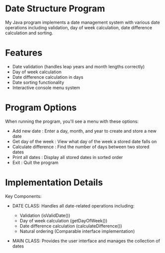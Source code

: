# Date Structure Program
My Java program implements a date management system with various date operations including validation, day of week calculation, date difference calculation and sorting.

# Features 
 - Date validation (handles leap years and month lengths correctly)
 - Day of week calculation 
 - Date difference calculation in days
 - Date sorting functionality
 - Interactive console menu system

# Program Options
When running the program, you'll see a menu with these options:

- Add new date : Enter a day, month, and year to create and store a new date
- Get day of the week : View what day of the week a stored date falls on
- Calculate difference : Find the number of days between two stored dates
- Print all dates :  Display all stored dates in sorted order
- Exit : Quit the program

# Implementation Details
Key Components:

- DATE CLASS: Handles all date-related operations including:
  - Validation (isValidDate())
  - Day of week calculation (getDayOfWeek())
  - Date difference calculation (calculateDifference())
  - Natural ordering (Comparable interface implementation)

- MAIN CLASS: Provides the user interface and manages the collection of dates
